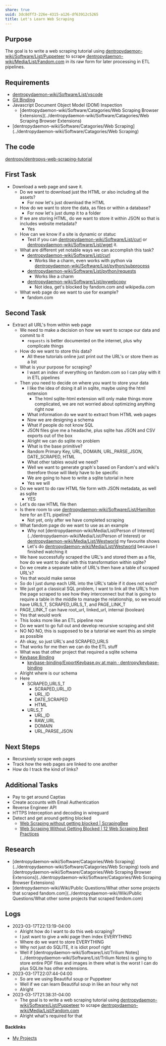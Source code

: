 ```yaml
---
share: true
uuid: 3dc8dff3-226e-4315-a126-df63912c5265
title: Let's Learn Web Scraping
---
```

## Purpose

The goal is to write a web scraping tutorial using [dentropydaemon-wiki/Software/List/Puppeteer](../dentropydaemon-wiki/Software/List/Puppeteer) to scrape [dentropydaemon-wiki/Media/List/Fandom.com](../dentropydaemon-wiki/Media/List/Fandom.com) in its raw form for later processing in ETL pipelines.

## Requirements

* [dentropydaemon-wiki/Software/List/vscode](../dentropydaemon-wiki/Software/List/vscode)
* [Git Binding](../c49ff73e-a032-4af0-aada-91f8cc9c19d7)
* Javascript Document Object Model (DOM) Inspection
	* [dentropydaemon-wiki/Software/Catagories/Web Scraping Browser Extensions](../dentropydaemon-wiki/Software/Catagories/Web Scraping Browser Extensions)
* [dentropydaemon-wiki/Software/Catagories/Web Scraping](../dentropydaemon-wiki/Software/Catagories/Web Scraping)

## The code

[dentropy/dentropys-web-scraping-tutorial](https://github.com/dentropy/dentropys-web-scraping-tutorial)

## First Task

* Download a web page and save it.
	* Do we want to download just the HTML or also including all the assets?
		* For now let's just download the HTML
	* How do we want to store the data, as files or within a database?
		* For now let's just dump it to a folder
	* If we are storing HTML, do we want to store it within JSON so that is includes website metadata?
		* Yes
	* How can we know if a site is dynamic or statuc
		* Test if you can [dentropydaemon-wiki/Software/List/curl](../dentropydaemon-wiki/Software/List/curl) or [dentropydaemon-wiki/Software/List/wget](../dentropydaemon-wiki/Software/List/wget)  it.
	* What are different yet notable ways we can accomplish this task?
		* [dentropydaemon-wiki/Software/List/curl](../dentropydaemon-wiki/Software/List/curl)
			* Works like a charm, even works with python via [dentropydaemon-wiki/Software/List/python/subprocess](../dentropydaemon-wiki/Software/List/python/subprocess)
		* [dentropydaemon-wiki/Software/List/python/requests](../dentropydaemon-wiki/Software/List/python/requests)
			* Works like a charm
		* [dentropydaemon-wiki/Software/List/pywebcopy](../dentropydaemon-wiki/Software/List/pywebcopy)
			* Not idea, get's blocked by fandom.com and wikipedia.com
	* What web page do we want to use for example?
		* fandom.com


## Second Task

* Extract all URL's from within web page
	* We need to make a decision on how we want to scrape our data and commit to it
		* `requests` is better documented on the internet, plus why complicate things
	* How do we want to store this data?
		* All these tutorials online just print out the URL's or store them as a list
	* What is your purpose for scraping?
		* I want an index of everything on fandom.com so I can play with it in ETL pipelines
	* Then you need to decide on where you want to store your data
		* I like the idea of doing it all in sqlite, maybe using the html extension
			* The html sqlite-html extension will only make things more complicated, we are not worried about optimizing anything right now
		* What information do we want to extract from HTML web pages
		* Now we are designing a schema
		* What if people do not know SQL
		* JSON files give me a headache, plus sqlite has JSON and CSV exports out of the box
		* Alright we can do sqlite no problem
		* What is the base primitive?
		* Random Primary Key, URL, DOMAIN, URL_PARSE_JSON, DATE_SCRAPED, HTML
		* What other tables would we need?
		* Well we want to generate graph's based on Fandom's and wiki's therefore those will likely have to be specific
		* We are going to have to write a sqlite tutorial in here
		* Yes we will
	* Do we want to do raw HTML file form with JSON metadata, as well as sqlite
		* YES
	* Let's do raw HTML file then
	* Is there room to use [dentropydaemon-wiki/Software/List/Hamilton](../dentropydaemon-wiki/Software/List/Hamilton) here for an ETL pipeline?
		* Not yet, only after we have completed scraping
	* What fandom page do we want to use as an example
		* Why not [dentropydaemon-wiki/Media/List/Person of Interest](../dentropydaemon-wiki/Media/List/Person of Interest) or [dentropydaemon-wiki/Media/List/Westworld](../dentropydaemon-wiki/Media/List/Westworld) my favourite shows
		* Let's do [dentropydaemon-wiki/Media/List/Westworld](../dentropydaemon-wiki/Media/List/Westworld) because I finished watching it
	* We have successfully scraped the URL's and stored them as a file, how do we want to deal with this transformation within sqlite?
	* Do we create a separate table of URL's then have a table of scraped URL's?
	* Yes that would make sense
	* So do I just dump each URL into the URL's table if it does not exist?
	* We just got a classical SQL problem, I want to link all the URL's from the page scraped to see how they interconnect but that is going to require a table in the middle to manage the relationship, so we would have URLS_T, SCRAPED_URLS_T, and PAGE_LINK_T
	* PAGE_LINK_T can have root_url, linked_url, internal (boolean)
	* Yes that would work
	* This looks more like an ETL pipeline now
	* Do we want to go full out and develop recursive scraping and shit
	* NO NO NO, this is supposed to be a tutorial we want this as simple as possible
	* Ah okay, so just URL's and SCRAPED_URLS
	* That works for me then we can do the ETL stuff
	* What was that other project that required a sqlite schema
	* [Keybase Binding](../3ff1df10-10b8-4206-b9b2-3bbad4b748d5)
		* [keybase-binding/ExportKeybase.py at main · dentropy/keybase-binding](https://github.com/dentropy/keybase-binding/blob/main/modules/ExportKeybase.py)
	* Alright where is our schema
	* Here
		* SCRAPED_URLS_T
			* SCRAPED_URL_ID
			* URL_ID
			* DATE_SCRAPED
			* HTML
		* URLS_T
			* URL_ID
			* RAW_URL
			* DOMAIN
			* URL_PARSE_JSON

## Next Steps

* Recursively scrape web pages
* Track how the web pages are linked to one another
* How do I track the kind of links?


## Additional Tasks

* Pay to get around Captias
* Create accounts with Email Authentication
* Reverse Engineer API
* HTTPS Interception and decoding in wireguard
* Detect and get around getting blocked
	* [Web Scraping without getting blocked | ScrapingBee](https://www.scrapingbee.com/blog/web-scraping-without-getting-blocked/)
	* [Web Scraping Without Getting Blocked | 12 Web Scraping Best Practices](https://www.scrapehero.com/how-to-prevent-getting-blacklisted-while-scraping/)

## Research

* [dentropydaemon-wiki/Software/Catagories/Web Scraping](../dentropydaemon-wiki/Software/Catagories/Web Scraping) tools and [dentropydaemon-wiki/Software/Catagories/Web Scraping Browser Extensions](../dentropydaemon-wiki/Software/Catagories/Web Scraping Browser Extensions)
* [dentropydaemon-wiki/Wiki/Public Questions/What other some projects that scraped fandom.com](../dentropydaemon-wiki/Wiki/Public Questions/What other some projects that scraped fandom.com)


## Logs

* 2023-03-17T22:13:19-04:00
	* Alright how do I want to do this web scraping?
	* I just want to give a wiki page then index EVERYTHING
	* Where do we want to store EVERYTHING
	* Why not just do SQLITE, it is idiot proof right
	* Well if [dentropydaemon-wiki/Software/List/Trilium Notes](../dentropydaemon-wiki/Software/List/Trilium Notes) is going to store entire PDF files and images in there what is the worst I can do plus SQLite has other extensions.
* 2023-03-17T22:07:44-04:00
	* So are we using Beautiful soup or Puppeteer
	* Well if we can learn Beautiful soup in like an hour why not
	* Alright
* 2023-03-17T21:38:31-04:00
	* The goal is to write a web scraping tutorial using [dentropydaemon-wiki/Software/List/Puppeteer](../dentropydaemon-wiki/Software/List/Puppeteer) to scrape [dentropydaemon-wiki/Media/List/Fandom.com](../dentropydaemon-wiki/Media/List/Fandom.com)
	* Alright what's required for that

#### Backlinks

* [My Projects](/e76c8ac9-69f3-477f-8015-556e83738432)